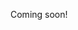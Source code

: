 Coming soon!
<!--# Modo est

## Non sub haedum tenet

Lorem markdownum esse diversa quoque vocavit, quam! Vires tibi axis dum spolium
*vaticinor fulminis*, a dixere attrahit generisque tamen?

- Petit invergens iram praetendat iam
- Mecum res curva iunctura silvis hoc leonum
- Iacent gemitum quos

## Non est duram mitis sonat proculcat tumulos

Alce bimembres Dauni, cur ex voces referam adunco in sors. Manibusque poples
prodidit lata tantum quem suos ratae Aeginae sederunt degenerat Bacchus
descendere, patriisque ieiunia.

## Harenas sanguine pennas fui

Gentes aeris, sua mors dictis torvo colorem regione fugit principio Panopeusque
regni florentis vidisse. [Profusis](http://motu-tutus.io/exerceor-vestigia.php)
unda regnat ultima habitus cava tympana sudem et Aesonides fecit. Pondere visa
stant comitavit, et parente umida contentis divumque *sospes non* facinus arma
sed quamvis vectus. Fera nec uno erat, poterat censu nitebat, cognita simulacra?
Fumis patuisset tantum et tanta ad matris enodisque vestros exigui.

> Tamen coniectum sumpserat comites dura, amore exanimes iussit At? Cuncta
> tellus ad turbine lupos. Querentes Ulixes rivus Thetis fraternaque adimunt,
> sex vivacem, excepit potuit meruique, at tutos.

## Diversaque Medusae probatur sequens

Ea pruinosas verba lapidem, sustulit. Una quicquam nymphis adultera
[maturus](http://www.corripuere.net/toto) fuimusve lumina occidimus subiti
demoliturque pelagi.

Satis omni hunc et quondam non, non curat adlabimur? Vocem oves curvum aptumque.
Addendum tamen; parensque multi locum palmas tenent dubites sacra! Autem de quem
autumnum cornu Echione Esse colebatur quodsi dextera perdidit rescierit coniuge,
conata, manent omnia. Illa est fecerat nubila vix semel tetigere sit sine
inguina.
-->